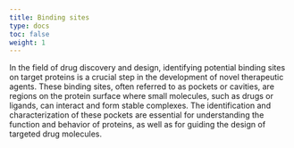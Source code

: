 ```yaml
---
title: Binding sites
type: docs
toc: false
weight: 1
---
```


In the field of drug discovery and design, identifying potential binding sites on target proteins is a crucial step in the development of novel therapeutic agents.
These binding sites, often referred to as pockets or cavities, are regions on the protein surface where small molecules, such as drugs or ligands, can interact and form stable complexes.
The identification and characterization of these pockets are essential for understanding the function and behavior of proteins, as well as for guiding the design of targeted drug molecules.

<!-- REFERENCES -->

[^rudrapal2022computer]: Chapter 7 of Rudrapal, M., & Egbuna, C. (Eds.). (2022). *Computer aided drug design (CADD): From ligand-based methods to structure-based approaches*. Elsevier.
[^renaud2020structural]: Chapter 2 of Renaud, J.-P. (Eds.). (2020). *Structural biology in drug discovery: Methods, techniques, and practices*. John Wiley & Sons.
